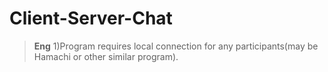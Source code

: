 # Client-Server-Chat
>**Eng**
1)Program requires local connection for any participants(may be Hamachi or other similar program).
